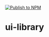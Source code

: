 [![Publish to NPM](https://github.com/lagaritaverde/ui-library/actions/workflows/npm_publish.yml/badge.svg)](https://github.com/lagaritaverde/ui-library/actions/workflows/npm_publish.yml)

# ui-library
